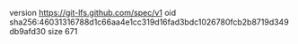 version https://git-lfs.github.com/spec/v1
oid sha256:46031316788d1c66aa4e1cc319d16fad3bdc1026780fcb2b8719d349db9afd30
size 671
